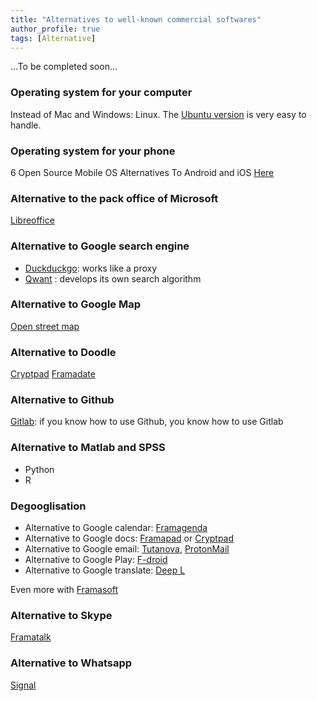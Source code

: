 ```yaml
---
title: "Alternatives to well-known commercial softwares"
author_profile: true
tags: [Alternative]
---
```


...To be completed soon...

### Operating system for your computer
Instead of Mac and Windows: Linux. The [Ubuntu version](https://www.ubuntu.com/download/desktop) is very easy to handle.

### Operating system for your phone
6 Open Source Mobile OS Alternatives To Android and iOS [Here](https://itsfoss.com/open-source-alternatives-android/)

### Alternative to the pack office of Microsoft
[Libreoffice](https://www.libreoffice.org/)

### Alternative to Google search engine
* [Duckduckgo](https://duckduckgo.com/): works like a proxy
* [Qwant](https://www.qwant.com/) : develops its own search algorithm

### Alternative to Google Map
[Open street map](https://www.openstreetmap.org/#map=6/51.330/10.453)

### Alternative to Doodle
[Cryptpad](https://cryptpad.fr/)
[Framadate](https://framadate.org/)

### Alternative to Github
[Gitlab](https://about.gitlab.com/): if you know how to use Github, you know how to use Gitlab

### Alternative to Matlab and SPSS
* Python
* R

### Degooglisation
* Alternative to Google calendar: [Framagenda](https://framagenda.org/login)
* Alternative to Google docs: [Framapad](https://framapad.org/en/) or [Cryptpad](https://cryptpad.fr/)
* Alternative to Google email: [Tutanova](https://tutanota.com/), [ProtonMail](https://protonmail.com/)
* Alternative to Google Play: [F-droid](https://f-droid.org/)
* Alternative to Google translate: [Deep L](https://www.deepl.com/translator)

Even more with [Framasoft](https://degooglisons-internet.org/en/list/)

### Alternative to Skype
[Framatalk](https://framatalk.org/accueil/en/)

### Alternative to Whatsapp
[Signal](https://www.signal.org/)






